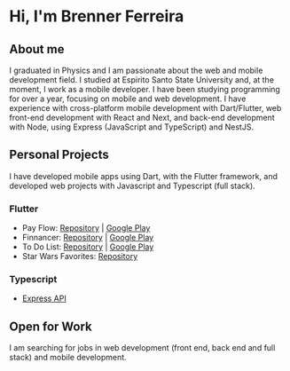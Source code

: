 # Hi, I'm Brenner Ferreira
## About me
I graduated in Physics and I am passionate about the web and mobile development field. I studied at Espirito Santo State University and, at the moment, I work as a mobile developer. I have been studying programming for over a year, focusing on mobile and web development. I have experience with cross-platform mobile development with Dart/Flutter, web front-end development with React and Next, and back-end development with Node, using Express (JavaScript and TypeScript) and NestJS.

## Personal Projects
I have developed mobile apps using Dart, with the Flutter framework, and developed web projects with Javascript and Typescript (full stack).

### Flutter
- Pay Flow: [Repository](https://github.com/BrennerFerreira/pay_flow) | [Google Play](https://play.google.com/store/apps/details?id=com.brennerferreira.boleto_organizer.prod)
- Finnancer: [Repository](https://github.com/BrennerFerreira/personal_expenses_app) | [Google Play](https://play.google.com/store/apps/details?id=com.brennerferreira.personal_expenses)
- To Do List: [Repository](https://github.com/BrennerFerreira/to_do_list_app_flutter) | [Google Play](https://play.google.com/store/apps/details?id=com.brennerferreira.to_do_list)
- Star Wars Favorites: [Repository](https://github.com/BrennerFerreira/teste_tecnico_03_escribo_inovacao)

### Typescript
- [Express API](https://github.com/BrennerFerreira/typescript_express_api)

## Open for Work
I am searching for jobs in web development (front end, back end and full stack) and mobile development.

